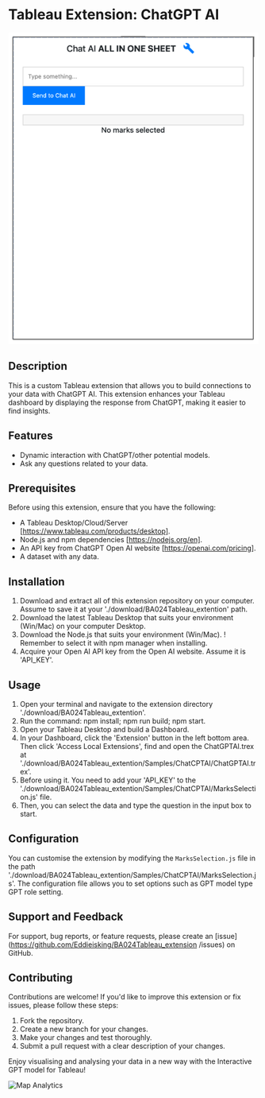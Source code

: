 # Tableau Extension: ChatGPT AI

![Extension Preview](/images/Tableau_extension_review.PNG)

## Description

This is a custom Tableau extension that allows you to build connections to your data with ChatGPT AI. This extension enhances your Tableau dashboard by displaying the response from ChatGPT, making it easier to find insights.

## Features

- Dynamic interaction with ChatGPT/other potential models.
- Ask any questions related to your data.

## Prerequisites

Before using this extension, ensure that you have the following:

- A Tableau Desktop/Cloud/Server [https://www.tableau.com/products/desktop].
- Node.js and npm dependencies [https://nodejs.org/en].
- An API key from ChatGPT Open AI website [https://openai.com/pricing].
- A dataset with any data.

## Installation

1. Download and extract all of this extension repository on your computer. Assume to save it at your './download/BA024Tableau_extention' path.
2. Download the latest Tableau Desktop that suits your environment (Win/Mac) on your computer Desktop.
3. Download the Node.js that suits your environment (Win/Mac). ! Remember to select it with npm manager when installing.
4. Acquire your Open AI API key from the Open AI website. Assume it is 'API_KEY'.

## Usage

1. Open your terminal and navigate to the extension directory './download/BA024Tableau_extention'.
2. Run the command: npm install; npm run build; npm start.
3. Open your Tableau Desktop and build a Dashboard.
4. In your Dashboard, click the 'Extension' button in the left bottom area. Then click 'Access Local Extensions', find and open the ChatGPTAI.trex at './download/BA024Tableau_extention/Samples/ChatCPTAI/ChatGPTAI.trex'.
5. Before using it. You need to add your 'API_KEY' to the './download/BA024Tableau_extention/Samples/ChatCPTAI/MarksSelection.js' file.
6. Then, you can select the data and type the question in the input box to start. 

## Configuration

You can customise the extension by modifying the `MarksSelection.js` file in the path './download/BA024Tableau_extention/Samples/ChatCPTAI/MarksSelection.js'. The configuration file allows you to set options such as GPT model type GPT role setting.

## Support and Feedback

For support, bug reports, or feature requests, please create an [issue](https://github.com/Eddieisking/BA024Tableau_extension
/issues) on GitHub.

## Contributing

Contributions are welcome! If you'd like to improve this extension or fix issues, please follow these steps:

1. Fork the repository.
2. Create a new branch for your changes.
3. Make your changes and test thoroughly.
4. Submit a pull request with a clear description of your changes.

Enjoy visualising and analysing your data in a new way with the Interactive GPT model for Tableau!

![Map Analytics](/images/map_analytics.png)
